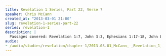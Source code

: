 ```yaml
--- 
title: Revelation 1 Series, Part 22, Verse 7
speaker: Chris McCann
created_at: "2013-03-01 21:00"
slug: revelation-1-series-part-22
series: revelation-1
description: |
  Passages covered: Revelation 1:7, John 3:3, Ephesians 1:17-18, John 8:42-47, 2 Corinthians 3:13-16, Luke 24:44-46, Matthew 16:6-12.
audio: 
- /audio/studies/revelation/chapter-1/2013.03.01_McCann_-_Revelation_1_Series_Part_22.yaml
---
```

